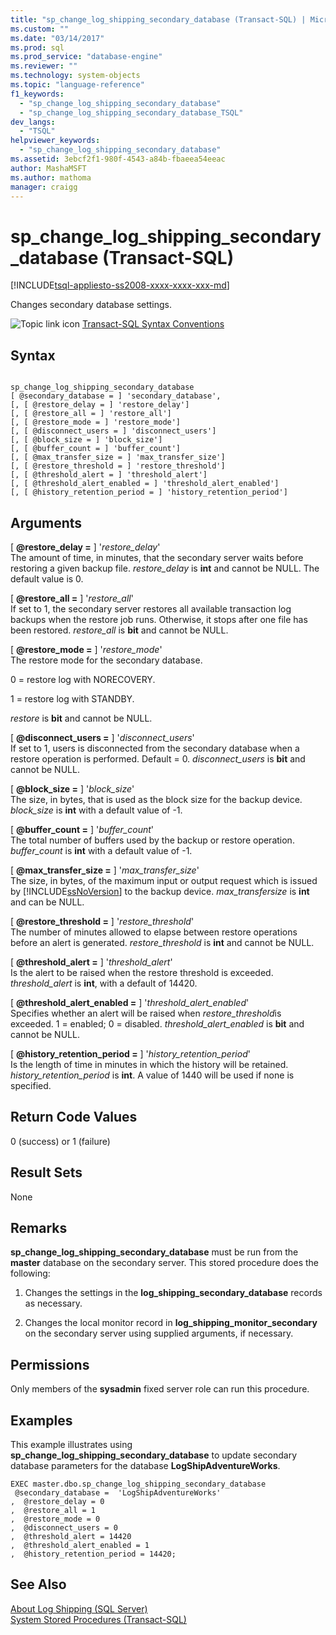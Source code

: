 ```yaml
---
title: "sp_change_log_shipping_secondary_database (Transact-SQL) | Microsoft Docs"
ms.custom: ""
ms.date: "03/14/2017"
ms.prod: sql
ms.prod_service: "database-engine"
ms.reviewer: ""
ms.technology: system-objects
ms.topic: "language-reference"
f1_keywords: 
  - "sp_change_log_shipping_secondary_database"
  - "sp_change_log_shipping_secondary_database_TSQL"
dev_langs: 
  - "TSQL"
helpviewer_keywords: 
  - "sp_change_log_shipping_secondary_database"
ms.assetid: 3ebcf2f1-980f-4543-a84b-fbaeea54eeac
author: MashaMSFT
ms.author: mathoma
manager: craigg
---
```

# sp_change_log_shipping_secondary_database (Transact-SQL)
[!INCLUDE[tsql-appliesto-ss2008-xxxx-xxxx-xxx-md](../../includes/tsql-appliesto-ss2008-xxxx-xxxx-xxx-md.md)]

  Changes secondary database settings.  
  
 ![Topic link icon](../../database-engine/configure-windows/media/topic-link.gif "Topic link icon") [Transact-SQL Syntax Conventions](../../t-sql/language-elements/transact-sql-syntax-conventions-transact-sql.md)  
  
## Syntax  
  
```  
  
sp_change_log_shipping_secondary_database  
[ @secondary_database = ] 'secondary_database',  
[, [ @restore_delay = ] 'restore_delay']  
[, [ @restore_all = ] 'restore_all']  
[, [ @restore_mode = ] 'restore_mode']  
[, [ @disconnect_users = ] 'disconnect_users']  
[, [ @block_size = ] 'block_size']  
[, [ @buffer_count = ] 'buffer_count']  
[, [ @max_transfer_size = ] 'max_transfer_size']  
[, [ @restore_threshold = ] 'restore_threshold']   
[, [ @threshold_alert = ] 'threshold_alert']   
[, [ @threshold_alert_enabled = ] 'threshold_alert_enabled']   
[, [ @history_retention_period = ] 'history_retention_period']  
```  
  
## Arguments  
 [ **@restore_delay =** ] '*restore_delay*'  
 The amount of time, in minutes, that the secondary server waits before restoring a given backup file. *restore_delay* is **int** and cannot be NULL. The default value is 0.  
  
 [ **@restore_all =** ] '*restore_all*'  
 If set to 1, the secondary server restores all available transaction log backups when the restore job runs. Otherwise, it stops after one file has been restored. *restore_all* is **bit** and cannot be NULL.  
  
 [ **@restore_mode =** ] '*restore_mode*'  
 The restore mode for the secondary database.  
  
 0 = restore log with NORECOVERY.  
  
 1 = restore log with STANDBY.  
  
 *restore* is **bit** and cannot be NULL.  
  
 [ **@disconnect_users =** ] '*disconnect_users*'  
 If set to 1, users is disconnected from the secondary database when a restore operation is performed. Default = 0. *disconnect_users* is **bit** and cannot be NULL.  
  
 [ **@block_size =** ] '*block_size*'  
 The size, in bytes, that is used as the block size for the backup device. *block_size* is **int** with a default value of -1.  
  
 [ **@buffer_count =** ] '*buffer_count*'  
 The total number of buffers used by the backup or restore operation. *buffer_count* is **int** with a default value of -1.  
  
 [ **@max_transfer_size =** ] '*max_transfer_size*'  
 The size, in bytes, of the maximum input or output request which is issued by [!INCLUDE[ssNoVersion](../../includes/ssnoversion-md.md)] to the backup device. *max_transfersize* is **int** and can be NULL.  
  
 [ **@restore_threshold =** ] '*restore_threshold*'  
 The number of minutes allowed to elapse between restore operations before an alert is generated. *restore_threshold* is **int** and cannot be NULL.  
  
 [ **@threshold_alert =** ] '*threshold_alert*'  
 Is the alert to be raised when the restore threshold is exceeded. *threshold_alert* is **int**, with a default of 14420.  
  
 [ **@threshold_alert_enabled =** ] '*threshold_alert_enabled*'  
 Specifies whether an alert will be raised when *restore_threshold*is exceeded. 1 = enabled; 0 = disabled. *threshold_alert_enabled* is **bit** and cannot be NULL.  
  
 [ **@history_retention_period =** ] '*history_retention_period*'  
 Is the length of time in minutes in which the history will be retained. *history_retention_period* is **int**. A value of 1440 will be used if none is specified.  
  
## Return Code Values  
 0 (success) or 1 (failure)  
  
## Result Sets  
 None  
  
## Remarks  
 **sp_change_log_shipping_secondary_database** must be run from the **master** database on the secondary server. This stored procedure does the following:  
  
1.  Changes the settings in the **log_shipping_secondary_database** records as necessary.  
  
2.  Changes the local monitor record in **log_shipping_monitor_secondary** on the secondary server using supplied arguments, if necessary.  
  
## Permissions  
 Only members of the **sysadmin** fixed server role can run this procedure.  
  
## Examples  
 This example illustrates using **sp_change_log_shipping_secondary_database** to update secondary database parameters for the database **LogShipAdventureWorks**.  
  
```  
EXEC master.dbo.sp_change_log_shipping_secondary_database   
 @secondary_database =  'LogShipAdventureWorks'  
,  @restore_delay = 0  
,  @restore_all = 1  
,  @restore_mode = 0  
,  @disconnect_users = 0  
,  @threshold_alert = 14420  
,  @threshold_alert_enabled = 1  
,  @history_retention_period = 14420;  
```  
  
## See Also  
 [About Log Shipping &#40;SQL Server&#41;](../../database-engine/log-shipping/about-log-shipping-sql-server.md)   
 [System Stored Procedures &#40;Transact-SQL&#41;](../../relational-databases/system-stored-procedures/system-stored-procedures-transact-sql.md)  
  
  
